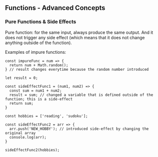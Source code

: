 ## Functions - Advanced Concepts

### Pure Functions & Side Effects

Pure function: for the same input, always produce the same output. And it does not trigger any side effect (which means that it does not change anything outside of the function). 

Examples of impure functions:

```
const impureFunc = num => {
  return num + Math.random();
} // result changes everytime because the random number introduced
```

```
let result = 0;

const sideEffectFunc1 = (num1, num2) => {
  const sum = num1 + num2;
  result = sum; // changed a variable that is defined outside of the function; this is a side-effect
  return sum;
}
```

```
const hobbies = ['reading', 'sudoku'];

const sideEffectFunc2 = arr => {
  arr.push('NEW_HOBBY'); // introduced side-effect by changing the original array
  console.log(arr);
}

sideEffectFunc2(hobbies);
```
